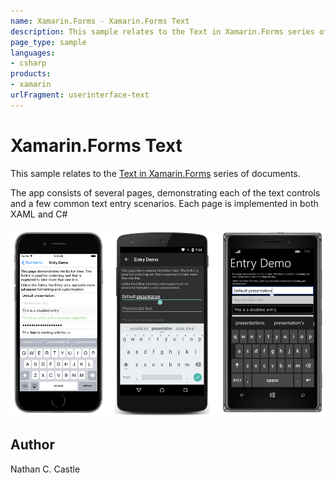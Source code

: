 ```yaml
---
name: Xamarin.Forms - Xamarin.Forms Text
description: This sample relates to the Text in Xamarin.Forms series of documents. The app consists of several pages, demonstrating each of the text controls...
page_type: sample
languages:
- csharp
products:
- xamarin
urlFragment: userinterface-text
---
```

# Xamarin.Forms Text

This sample relates to the [ Text in Xamarin.Forms](http://developer.xamarin.com/guides/cross-platform/xamarin-forms/user-interface/text/) series of documents.

The app consists of several pages, demonstrating each of the text controls and a few common text entry scenarios. Each page is implemented in both XAML and C#

![Xamarin.Forms Text application screenshot](Screenshots/entry.png "Xamarin.Forms Text application screenshot")

## Author

Nathan C. Castle
